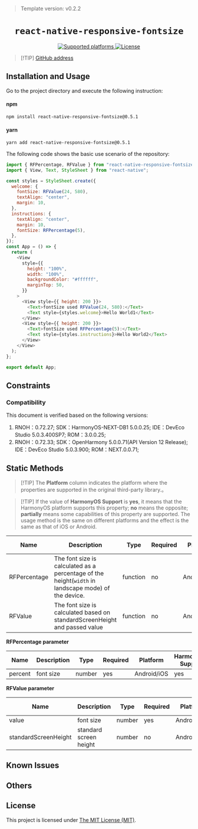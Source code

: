 > Template version: v0.2.2

<p align="center">
  <h1 align="center"> <code>react-native-responsive-fontsize</code> </h1>
</p>
<p align="center">
    <a href="https://https://github.com/heyman333/react-native-responsive-fontsize">
        <img src="https://img.shields.io/badge/platforms-android%20|%20ios%20|%20harmony%20-lightgrey.svg" alt="Supported platforms" />
    </a>
    <a href="https://github.com/heyman333/react-native-responsive-fontSize/blob/master/LICENSE">
        <img src="https://img.shields.io/badge/license-MIT-green.svg" alt="License" />
        <!-- <img src="https://img.shields.io/badge/license-Apache-blue.svg" alt="License" /> -->
    </a>
</p>

> [!TIP] [GitHub address](https://github.com/heyman333/react-native-responsive-fontSize)

## Installation and Usage

<!-- tabs:start -->

Go to the project directory and execute the following instruction:

#### **npm**

```bash
npm install react-native-responsive-fontsize@0.5.1
```

#### **yarn**

```bash
yarn add react-native-responsive-fontsize@0.5.1
```

<!-- tabs:end -->

The following code shows the basic use scenario of the repository:

```js
import { RFPercentage, RFValue } from "react-native-responsive-fontsize";
import { View, Text, StyleSheet } from "react-native";

const styles = StyleSheet.create({
  welcome: {
    fontSize: RFValue(24, 580),
    textAlign: "center",
    margin: 10,
  },
  instructions: {
    textAlign: "center",
    margin: 10,
    fontSize: RFPercentage(5),
  },
});
const App = () => {
  return (
    <View
      style={{
        height: "100%",
        width: "100%",
        backgroundColor: "#ffffff",
        marginTop: 50,
      }}
    >
      <View style={{ height: 200 }}>
        <Text>fontSize used RFValue(24, 580):</Text>
        <Text style={styles.welcome}>Hello World1</Text>
      </View>
      <View style={{ height: 200 }}>
        <Text>fontSize used RFPercentage(5):</Text>
        <Text style={styles.instructions}>Hello World2</Text>
      </View>
    </View>
  );
};

export default App;
```

## Constraints

### Compatibility

This document is verified based on the following versions:

1. RNOH：0.72.27; SDK：HarmonyOS-NEXT-DB1 5.0.0.25; IDE：DevEco Studio 5.0.3.400SP7; ROM：3.0.0.25;
2. RNOH：0.72.33; SDK：OpenHarmony 5.0.0.71(API Version 12 Release); IDE：DevEco Studio 5.0.3.900; ROM：NEXT.0.0.71;

## Static Methods

> [!TIP] The **Platform** column indicates the platform where the properties are supported in the original third-party library.。

> [!TIP] If the value of **HarmonyOS Support** is **yes**, it means that the HarmonyOS platform supports this property; **no** means the opposite; **partially** means some capabilities of this property are supported. The usage method is the same on different platforms and the effect is the same as that of iOS or Android.

| Name         | Description                                                                                         | Type     | Required | Platform    | HarmonyOS Support |
| ------------ | --------------------------------------------------------------------------------------------------- | -------- | -------- | ----------- | ----------------- |
| RFPercentage | The font size is calculated as a percentage of the height(`width` in landscape mode) of the device. | function | no       | Android/iOS | yes               |
| RFValue      | The font size is calculated based on standardScreenHeight and passed value                          | function | no       | Android/iOS | yes               |

**RFPercentage parameter**

| Name    | Description | Type   | Required | Platform    | HarmonyOS Support |
| ------- | ----------- | ------ | -------- | ----------- | ----------------- |
| percent | font size   | number | yes      | Android/iOS | yes               |

**RFValue parameter**

| Name                 | Description            | Type   | Required | Platform    | HarmonyOS Support |
| -------------------- | ---------------------- | ------ | -------- | ----------- | ----------------- |
| value                | font size              | number | yes      | Android/iOS | yes               |
| standardScreenHeight | standard screen height | number | no       | Android/iOS | yes               |

## Known Issues

## Others

## License

This project is licensed under [The MIT License (MIT)](https://github.com/heyman333/react-native-responsive-fontSize/blob/master/LICENSE).
